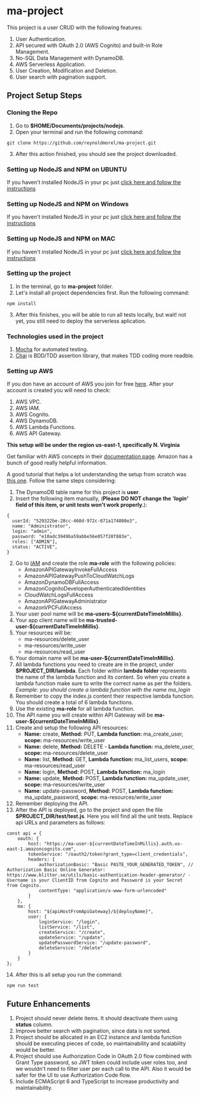 # ma-project
This project is a user CRUD with the following features:
1. User Authentication.
2. API secured with OAuth 2.0 (AWS Cognito) and built-in Role Management.
3. No-SQL Data Management with DynamoDB.
4. AWS Serverless Application.
5. User Creation, Modification and Deletion.
6. User search with pagination support.
## Project Setup Steps
### Cloning the Repo
1. Go to **$HOME/Documents/projects/nodejs**.
2. Open your terminal and run the following command: 
```
git clone https://github.com/reynoldmorel/ma-project.git
```
3. After this action finished, you should see the project downloaded.
### Setting up NodeJS and NPM on UBUNTU
If you haven't installed NodeJS in your pc just [click here and follow the instructions](https://tecadmin.net/install-latest-nodejs-npm-on-ubuntu/)
### Setting up NodeJS and NPM on Windows
If you haven't installed NodeJS in your pc just [click here and follow the instructions](https://www.guru99.com/download-install-node-js.html)
### Setting up NodeJS and NPM on MAC
If you haven't installed NodeJS in your pc just [click here and follow the instructions](https://treehouse.github.io/installation-guides/mac/node-mac.html)
### Setting up the project
1. In the terminal, go to **ma-project** folder.
2. Let's install all project dependencies first. Run the following command: 
```
npm install
```
3. After this finishes, you will be able to run all tests locally, but wait! not yet, you still need to deploy the serverless aplication. 
### Technologies used in the project
1. [Mocha](https://mochajs.org/) for automated testing.
2. [Chai](https://www.chaijs.com/) is BDD/TDD assertion library, that makes TDD coding more readble.
### Setting up AWS
If you don have an account of AWS you join for free [here](https://aws.amazon.com/free/). After your account is created you will need to check:
1. AWS VPC.
2. AWS IAM.
3. AWS Cognito.
4. AWS DynamoDB.
5. AWS Lambda Functions.
6. AWS API Gateway.

**This setup will be under the region us-east-1, specifically N. Virginia**

Get familiar with AWS concepts in their [documentation page](https://docs.aws.amazon.com/). Amazon has a bunch of good really helpful information. 

A good tutorial that helps a lot understanding the setup from scratch was [this one](https://medium.com/@awskarthik82/part-1-securing-aws-api-gateway-using-aws-cognito-oauth2-scopes-410e7fb4a4c0). Follow the same steps considering:

1. The DynamoDB table name for this project is **user**.
2. Insert the following item manually, (**Please DO NOT change the _'login'_ field of this item, or unit tests won't work properly.**):
```
{
  userId: "529322be-28cc-460d-972c-071a174080e3",
  name: "Administrator",
  login: "admin",
  password: "e10adc3949ba59abbe56e057f20f883e",
  roles: ["ADMIN"],
  status: "ACTIVE",
}
```
2. Go to [IAM](https://console.aws.amazon.com/iam/home?region=us-east-1#/home) and create the role **ma-role** with the following policies:
    * AmazonAPIGatewayInvokeFullAccess
    * AmazonAPIGatewayPushToCloudWatchLogs
    * AmazonDynamoDBFullAccess
    * AmazonCognitoDeveloperAuthenticatedIdentities
    * CloudWatchLogsFullAccess
    * AmazonAPIGatewayAdministrator
    * AmazonVPCFullAccess
3. Your user pool name will be **ma-users-${currentDateTimeInMillis}**.
4. Your app client name will be **ma-trusted-user-${currentDateTimeInMillis}**.
5. Your resources will be:
    * ma-resources/delete_user
    * ma-resources/write_user
    * ma-resources/read_user
6. Your domain name will be **ma-user-${currentDateTimeInMillis}**.
7. All lambda functions you need to create are in the project, under **$PROJECT_DIR/lambda**. Each folder within **lambda folder** represents the name of the lambda function and its content. So when you create a lambda function make sure to write the correct name as per the folders. *Example: you should create a lambda function with the name ma_login*
8. Remember to copy the index.js content their respective lambda function. You should create a total of 6 lambda functions.
9. Use the existing **ma-role** for all lambda function.
10. The API name you will create within API Gateway will be **ma-user-${currentDateTimeInMillis}**.
11. Create and setup the following API resources:
    * **Name:** create, **Method:** PUT, **Lambda function:** ma_create_user, **scope:** ma-resources/write_user
    * **Name:** delete, **Method:** DELETE - **Lambda function:** ma_delete_user, **scope:** ma-resources/delete_user
    * **Name:** list, **Method:** GET, **Lambda function:** ma_list_users, **scope:** ma-resources/read_user
    * **Name:** login, **Method:** POST, **Lambda function:** ma_login
    * **Name:** update, **Method:** POST, **Lambda function:** ma_update_user, **scope:** ma-resources/write_user
    * **Name:** update-password, **Method:** POST, **Lambda function:** ma_update_password, **scope:** ma-resources/write_user
12. Remember deploying the API.
13. After the API is deployed, go to the project and open the file **$PROJECT_DIR/test/test.js**. Here you will find all the unit tests. Replace api URLs and parameters as follows:
```
const api = {
    oauth: {
        host: "https://ma-user-${currentDateTimeInMillis}.auth.us-east-1.amazoncognito.com",
        tokenService: "/oauth2/token?grant_type=client_credentials",
        headers: {
            authorizationBasic: "Basic PASTE_YOUR_GENERATED_TOKEN", // Authorization Basic Online Generator: https://www.blitter.se/utils/basic-authentication-header-generator/ - Username is your ClientID from Cognito and Password is your Secret from Cognito.
            contentType: "application/x-www-form-urlencoded"
        }
    },
    ma: {
        host: "${apiHostFromApiGateway}/${deployName}",
        user: {
            loginService: "/login",
            listService: "/list",
            createService: "/create",
            updateService: "/update",
            updatePasswordService: "/update-password",
            deleteService: "/delete"
        }
    }
};
```
14. After this is all setup you run the command:
```
npm run test
```
## Future Enhancements
1. Project should never delete items. It should deactivate them using **status** column.
2. Improve better search with pagination, since data is not sorted.
3. Project should be allocated in an EC2 instance and lambda function should be executing pieces of code, so maintainability and scalability would be better.
4. Project should use Authorization Code in OAuth 2.0 flow combined with Grant Type password, so JWT token could include user roles too, and we wouldn't need to filter user per each call to the API. Also it would be safer for the UI to use Authorization Code flow.
5. Include ECMAScript 6 and TypeScript to increase productivity and maintainability.
